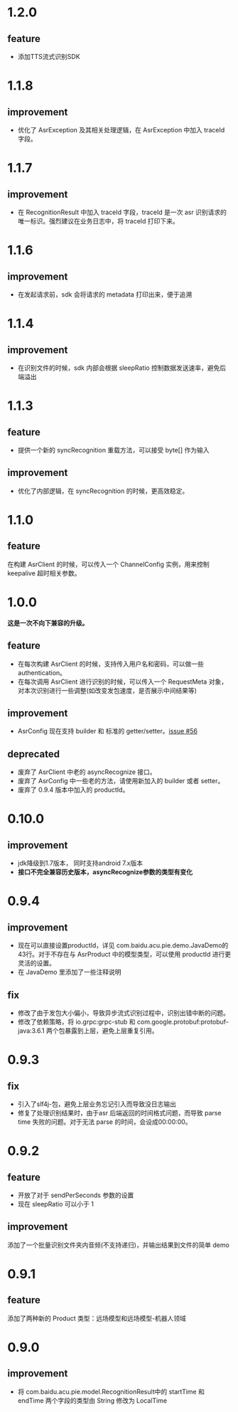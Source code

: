# 1.2.0
## feature
- 添加TTS流式识别SDK

# 1.1.8
## improvement
- 优化了 AsrException 及其相关处理逻辑，在 AsrException 中加入 traceId 字段。

# 1.1.7
## improvement
- 在 RecognitionResult 中加入 traceId 字段，traceId 是一次 asr 识别请求的唯一标识。强烈建议在业务日志中，将 traceId 打印下来。

# 1.1.6
## improvement
- 在发起请求前，sdk 会将请求的 metadata 打印出来，便于追溯

# 1.1.4
## improvement
- 在识别文件的时候，sdk 内部会根据 sleepRatio 控制数据发送速率，避免后端溢出

# 1.1.3 
## feature
- 提供一个新的 syncRecognition 重载方法，可以接受 byte[] 作为输入

## improvement
- 优化了内部逻辑，在 syncRecognition 的时候，更高效稳定。

# 1.1.0
## feature
在构建 AsrClient 的时候，可以传入一个 ChannelConfig 实例，用来控制 keepalive 超时相关参数。

# 1.0.0
**这是一次不向下兼容的升级。**

## feature
- 在每次构建 AsrClient 的时候，支持传入用户名和密码，可以做一些 authentication。
- 在每次调用 AsrClient 进行识别的时候，可以传入一个 RequestMeta 对象，对本次识别进行一些调整(如改变发包速度，是否展示中间结果等)

## improvement
- AsrConfig 现在支持 builder 和 标准的 getter/setter。[issue #56](https://github.com/baidubce/pie/issues/56)

## deprecated
- 废弃了 AsrClient 中老的 asyncRecognize 接口。
- 废弃了 AsrConfig 中一些老的方法，请使用新加入的 builder 或者 setter。
- 废弃了 0.9.4 版本中加入的 productId。

# 0.10.0
## improvement
- jdk降级到1.7版本， 同时支持android 7.x版本
- **接口不完全兼容历史版本，asyncRecognize参数的类型有变化**

# 0.9.4
## improvement
- 现在可以直接设置productId，详见 com.baidu.acu.pie.demo.JavaDemo的43行。对于不存在与 AsrProduct 中的模型类型，可以使用 productId 进行更灵活的设置。
- 在 JavaDemo 里添加了一些注释说明

## fix
- 修改了由于发包大小偏小，导致异步流式识别过程中，识别出错中断的问题。
- 修改了依赖策略，将 io.grpc:grpc-stub 和 com.google.protobuf:protobuf-java:3.6.1 两个包暴露到上层，避免上层重复引用。

# 0.9.3
## fix
- 引入了slf4j-包，避免上层业务忘记引入而导致没日志输出
- 修复了处理识别结果时，由于asr 后端返回的时间格式问题，而导致 parse time 失败的问题。对于无法 parse 的时间，会设成00:00:00。

# 0.9.2
## feature
- 开放了对于 sendPerSeconds 参数的设置
- 现在 sleepRatio 可以小于 1

## improvement
添加了一个批量识别文件夹内音频(不支持递归)，并输出结果到文件的简单 demo

# 0.9.1
## feature
添加了两种新的 Product 类型：远场模型和远场模型-机器人领域

# 0.9.0
## improvement
- 将 com.baidu.acu.pie.model.RecognitionResult中的 startTime 和 endTime 两个字段的类型由 String 修改为 LocalTime